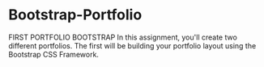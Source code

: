 # Bootstrap-Portfolio
FIRST PORTFOLIO BOOTSTRAP In this assignment, you'll create two different portfolios. The first will be building your portfolio layout using the Bootstrap CSS Framework. 
